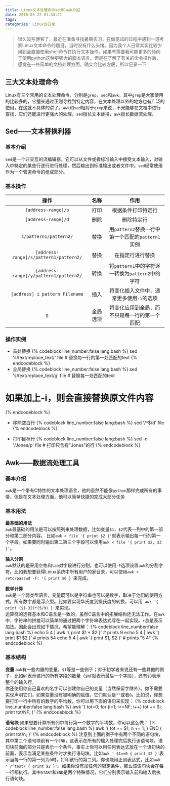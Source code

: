 ```yaml
---
title: Linux文本处理命令sed和awk介绍
date: 2016-03-22 01:34:21
tags:
categories: Linux的日常
---
```


> 很久没写博客了，最近在准备寻找暑期实习，在做笔试的过程中遇到一道考察Linux文本命令的题目，当时没有什么头绪。因为我个人日常其实比较少用到会直接使用shell命令在执行文本操作，如果有需要我可能更多的倾向于使用python这种更强大的脚本语言。但是在了解了有关的命令操作后，感觉在一些简单的文档处理方面，确实会比较方便，所以记录一下

## 三大文本处理命令

Linux有三个常用的文本处理命令，分别是`grep`，`sed`和`awk`。其中`grep`是大家使用的比较多的，它擅长通过正则寻找到特定内容，在文本处理以外的地方也有广泛的使用，在这就不具体的讲了。`awk`和`sed`相对于`grep`来说，不光能够在文档中进行查找，它们还能进行更强大的处理。`sed`擅长文本替换，`awk`擅长数据流处理。

## Sed——文本替换利器

### 基本介绍
`Sed`是一个非交互的流编辑器。它可以从文件或者标准输入中接受文本输入，对输入中特定的某些行逐行进行处理，然后输出到标准输出或者文件中。`sed`经常使用作为一个管道命令的组成部分。

### 基本操作

|操作|名称|作用|
|:-----:|:----:|:---------:|
|`[address-range]/p`|打印|根据条件打印特定行|
|`[address-range]/d`|删除|删除特定行
|`s/pattern1/pattern2/`|替换|用`pattern2`替换一行中第一个匹配的`pattern1`实例
|`[address-range]/s/pattern1/pattern2/`|替换|在指定行进行替换
|`[address-range]/y/pattern1/pattern2/`|转换 |将`pattern1`中的字符逐一转换为`pattern2`中的字符
|`[address] i pattern Filename`|插入 |将变化插入文件中，通常更多使用`-i`的选项
|`g`|全局选项|将变化应用到全局，而不只是每一行的第一个匹配

### 操作实例

+ 首处替换
{% codeblock line_number:false lang:bash %}
sed 's/text/replace_text/' file   # 替换每一行的第一处匹配的text
{% endcodeblock %}
+ 全局替换
{% codeblock line_number:false lang:bash %}
sed 's/text/replace_text/g' file   # 替换每一处匹配的text
# 如果加上-i，则会直接替换原文件内容
{% endcodeblock %}
+ 移除空白行
{% codeblock line_number:false lang:bash %}
sed '/^$/d' file
{% endcodeblock %}

+ 打印目标行
{% codeblock line_number:false lang:bash %}
sed -n '/Jones/p' file    # 打印只含有"Jones"的行
{% endcodeblock %}

## Awk——数据流处理工具

### 基本介绍
`awk`是一个带有C特性的文本处理语言，他的虽然不能像`python`那样完成所有的事情，但是在文本处理方面，他可以简单快捷的完成大部分任务

### 基本用法

**最基础的用法**  
`awk`最基础的用法是可以按照列来处理数据，比如变量`$1`，`$2`代表一列中的第一部分和第二部分内容。
比如`awk < file '{ print $2 }'`就表示输出每一行的第一个字段。如果要同时输出第二第三个字段可以使用`awk < file '{ print $2, $3 }'`。

**输入分割**  
`awk`默认的是采用空格和`tab`对字段进行分割，也可以使用`-F`选项设置`awk`的分割字符。比如我想要获得Linux系统中所有用户的家目录，可以使用`awk < /etc/passwd -F: '{ print $6 }'`来完成。

**数学计算**  
`awk`是一个弱类型语言，变量既可以是字符串也可以是数字，取决于他们的使用方式。所有数字都是浮点型。比如要实现华氏度到摄氏度的转换，可以用` awk '{ print ($1-32)*(5/9) }'`来实现。  
运算符的选择基本和C语言是一致的，虽然C语言中的拓展结构还无法工作。在`awk`中，字符串的拼接可以简单的通过把两个字符串表达式写在一起实现。`+`总是表示加法。因此会出现如下情况，希望能理解：
{% codeblock line_number:false lang:bash %}
echo 5 4 | awk '{ print $1 + $2 }' # prints 9
echo 5 4 | awk '{ print $1 $2 }' # prints 54
echo 5 4 | awk '{ print $1, $2 }' # prints "5 4"
{% endcodeblock %}


### 基本结构
**变量**
`awk`有一些内置的变量。`$1`等是一些例子；对于初学者来说还有一些其他的例子，比如`NF`表示该行的所有字段的数量（`$NF`就表示最后一个字段），还有`$0`表示整个的输入行。  
你还使用你自己喜欢的名字可以创建你自己的变量（当然保留字除外）。你不需要实现声明它们，如果变量没有被明确的赋值，它们默认是`""`或者`0`。比如说，你想要打印一行中所有的数字的平均数，你可以用下面的语句来实现：
{% codeblock line_number:false lang:bash %}
awk '{ tot=0; for (i=1; i<=NF; i++) tot += $i; print tot/NF; }'
{% endcodeblock %}

**语句块**
如果想要计算所有列中每行第一个数字的平均数，你可以这么做：
{% codeblock line_number:false lang:bash %}
awk '{ tot += $1; n += 1; }  END { print tot/n; }'
{% endcodeblock %}
注意到上面的例子中有两个不同的语句块，其中第二个语句块前有一个`END`，这表示在所有的输入处理完后执行该语句块。语句块前面的部分只是表示一个条件，事实上你可以用任何表达式放在一个语句块的前面，表示当满足某些条件时才执行语句块。比如`awk ' $1==0 { print $2 }'`表示当每一行的第一列为`0`时，打印该行的第二列。你也能用正则表达式，比如`awk ' /^test/ { print $2 }'`。如果你没有加任何的限定条件，那么该语句块会在每一行都执行。其中`START`和`END`是两个特殊情况，它们分别表示输入前和输入后执行语句块。
